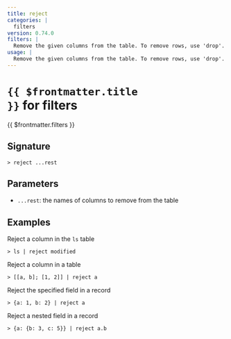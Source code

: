 ```yaml
---
title: reject
categories: |
  filters
version: 0.74.0
filters: |
  Remove the given columns from the table. To remove rows, use 'drop'.
usage: |
  Remove the given columns from the table. To remove rows, use 'drop'.
---
```


# <code>{{ $frontmatter.title }}</code> for filters

<div class='command-title'>{{ $frontmatter.filters }}</div>

## Signature

```> reject ...rest```

## Parameters

 -  `...rest`: the names of columns to remove from the table

## Examples

Reject a column in the `ls` table
```shell
> ls | reject modified
```

Reject a column in a table
```shell
> [[a, b]; [1, 2]] | reject a
```

Reject the specified field in a record
```shell
> {a: 1, b: 2} | reject a
```

Reject a nested field in a record
```shell
> {a: {b: 3, c: 5}} | reject a.b
```
